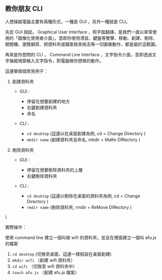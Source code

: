 ## 教你朋友 CLI

人想操縱電腦主要有兩種形式，一種是 GUI ，另外一種就是 CLI。

先從 GUI 說起， Graphical User Interface ，照字面翻譯，是我們一直以來常使用的「圖像化使用者介面」，意即你使用滑鼠、鍵盤等雙擊、移動、創建、刪除、開關機、瀏覽網頁、把資料夾或檔案拖來拖去等一切圖像動作，都是屬於這範圍。

再來是你想問的 CLI ， Command Line Interface ，文字指令介面，意即透過文字操縱視窗輸入文字指令，對電腦做你想做的動作。

這邊舉兩個常見例子：

1. 創建資料夾

   - GUI :

     - 停留在想要創建的地方
     - 右鍵創建資料夾
     - 命名

   - CLI :
     - `cd desktop` (這邊以在桌面創建為例, cd = Change Directory )
     - `mkdir name` (創建資料夾且命名, mkdir = MaKe DIRectory )

2. 刪除資料夾

   - GUI :

     - 停留在想要刪除資料夾的上層
     - 右鍵刪除資料夾

   - CLI :
     - `cd desktop` (這邊以刪除在桌面的資料夾為例, cd = Change Directory )
     - `rmdir name` (刪除資料夾, rmdir = ReMove DIRectory )

\

實際操作：

使用 command line 建立一個叫做 wifi 的資料夾，並且在裡面建立一個叫 afu.js 的檔案

1. `cd desktop` (切換至桌面，這邊一樣假設在桌面創建)
2. `mkdir wifi` （創建 wifi 資料夾）
3. `cd wifi` （切換至 wifi 資料夾中）
4. `touch afu.js` （創建 afu.js 檔案）
